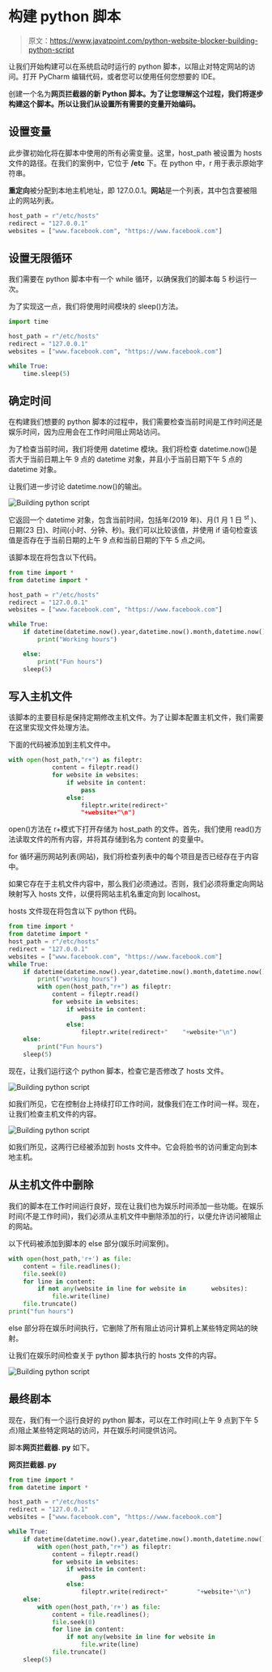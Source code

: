 # 构建 python 脚本

> 原文：<https://www.javatpoint.com/python-website-blocker-building-python-script>

让我们开始构建可以在系统启动时运行的 python 脚本，以阻止对特定网站的访问。打开 PyCharm 编辑代码，或者您可以使用任何您想要的 IDE。

创建一个名为**网页拦截器的新 Python 脚本。为了让您理解这个过程，我们将逐步构建这个脚本。所以让我们从设置所有需要的变量开始编码。**

## 设置变量

此步骤初始化将在脚本中使用的所有必需变量。这里，host_path 被设置为 hosts 文件的路径。在我们的案例中，它位于 **/etc** 下。在 python 中，r 用于表示原始字符串。

**重定向**被分配到本地主机地址，即 127.0.0.1。**网站**是一个列表，其中包含要被阻止的网站列表。

```py
host_path = r"/etc/hosts"
redirect = "127.0.0.1"
websites = ["www.facebook.com", "https://www.facebook.com"]

```

## 设置无限循环

我们需要在 python 脚本中有一个 while 循环，以确保我们的脚本每 5 秒运行一次。

为了实现这一点，我们将使用时间模块的 sleep()方法。

```py
import time

host_path = r"/etc/hosts"
redirect = "127.0.0.1"
websites = ["www.facebook.com", "https://www.facebook.com"]

while True:
    time.sleep(5)

```

## 确定时间

在构建我们想要的 python 脚本的过程中，我们需要检查当前时间是工作时间还是娱乐时间，因为应用会在工作时间阻止网站访问。

为了检查当前时间，我们将使用 datetime 模块。我们将检查 datetime.now()是否大于当前日期上午 9 点的 datetime 对象，并且小于当前日期下午 5 点的 datetime 对象。

让我们进一步讨论 datetime.now()的输出。

![Building python script](img/32c703bef1f95696804bbf821811c7f0.png)

它返回一个 datetime 对象，包含当前时间，包括年(2019 年)、月(1 月 1 日 <sup>st</sup> )、日期(23 日)、时间(小时、分钟、秒)。我们可以比较该值，并使用 if 语句检查该值是否存在于当前日期的上午 9 点和当前日期的下午 5 点之间。

该脚本现在将包含以下代码。

```py
from time import *
from datetime import *

host_path = r"/etc/hosts"
redirect = "127.0.0.1"
websites = ["www.facebook.com", "https://www.facebook.com"]

while True:
    if datetime(datetime.now().year,datetime.now().month,datetime.now().day,9)< datetime.now()< datetime(datetime.now().year,datetime.now().month,datetime.now().day,17):
        print("Working hours")

    else:
        print("Fun hours")
    sleep(5)

```

## 写入主机文件

该脚本的主要目标是保持定期修改主机文件。为了让脚本配置主机文件，我们需要在这里实现文件处理方法。

下面的代码被添加到主机文件中。

```py
with open(host_path,"r+") as fileptr:
            content = fileptr.read()
            for website in websites:
                if website in content:
                    pass
                else:
                    fileptr.write(redirect+"
					"+website+"\n")

```

open()方法在 r+模式下打开存储为 host_path 的文件。首先，我们使用 read()方法读取文件的所有内容，并将其存储到名为 content 的变量中。

for 循环遍历网站列表(网站)，我们将检查列表中的每个项目是否已经存在于内容中。

如果它存在于主机文件内容中，那么我们必须通过。否则，我们必须将重定向网站映射写入 hosts 文件，以便将网站主机名重定向到 localhost。

hosts 文件现在将包含以下 python 代码。

```py
from time import *
from datetime import *
host_path = r"/etc/hosts"
redirect = "127.0.0.1"
websites = ["www.facebook.com", "https://www.facebook.com"]
while True:
    if datetime(datetime.now().year,datetime.now().month,datetime.now().day,9)<datetime.now()<datetime(datetime.now().year,datetime.now().month,datetime.now().day,17):
        print("working hours")
        with open(host_path,"r+") as fileptr:
            content = fileptr.read()
            for website in websites:
                if website in content:
                    pass
                else:
                    fileptr.write(redirect+"    "+website+"\n")
    else:
        print("Fun hours")
    sleep(5)

```

现在，让我们运行这个 python 脚本，检查它是否修改了 hosts 文件。

![Building python script](img/cecdbda8d132496febcbe5ed6f8f9da2.png)

如我们所见，它在控制台上持续打印工作时间，就像我们在工作时间一样。现在，让我们检查主机文件的内容。

![Building python script](img/9d676c7c78c33a5cb45a579f004f863d.png)

如我们所见，这两行已经被添加到 hosts 文件中。它会将脸书的访问重定向到本地主机。

## 从主机文件中删除

我们的脚本在工作时间运行良好，现在让我们也为娱乐时间添加一些功能。在娱乐时间(不是工作时间)，我们必须从主机文件中删除添加的行，以便允许访问被阻止的网站。

以下代码被添加到脚本的 else 部分(娱乐时间案例)。

```py
with open(host_path,'r+') as file:
    content = file.readlines();
    file.seek(0)
    for line in content:
        if not any(website in line for website in		websites):
            file.write(line)
    file.truncate()
print("fun hours")

```

else 部分将在娱乐时间执行，它删除了所有阻止访问计算机上某些特定网站的映射。

让我们在娱乐时间检查关于 python 脚本执行的 hosts 文件的内容。

![Building python script](img/fcd35b2868bdaa21ff4fe87f0aea0420.png)

## 最终剧本

现在，我们有一个运行良好的 python 脚本，可以在工作时间(上午 9 点到下午 5 点)阻止某些特定网站的访问，并在娱乐时间提供访问。

脚本**网页拦截器. py** 如下。

**网页拦截器. py**

```py
from time import *
from datetime import *

host_path = r"/etc/hosts"
redirect = "127.0.0.1"
websites = ["www.facebook.com", "https://www.facebook.com"]

while True:
    if datetime(datetime.now().year,datetime.now().month,datetime.now().day,9)<datetime.now()<datetime(datetime.now().year,datetime.now().month,datetime.now().day,17):
        with open(host_path,"r+") as fileptr:
            content = fileptr.read()
            for website in websites:
                if website in content:
                    pass
                else:
                    fileptr.write(redirect+"    	"+website+"\n")
    else:
        with open(host_path,'r+') as file:
            content = file.readlines();
            file.seek(0)
            for line in content:
                if not any(website in line for website in 				websites):
                    file.write(line)
            file.truncate()
    sleep(5)

```